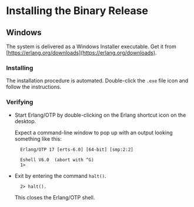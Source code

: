 # Installing the Binary Release

## Windows

The system is delivered as a Windows Installer executable. Get it from [https://erlang.org/downloads](https://erlang.org/downloads).

### Installing

The installation procedure is automated. Double-click the `.exe` file icon and follow the instructions.

### Verifying

* Start Erlang/OTP by double-clicking on the Erlang shortcut icon on the desktop.

  Expect a command-line window to pop up with an output looking something like this:

  ```text
    Erlang/OTP 17 [erts-6.0] [64-bit] [smp:2:2]
  
    Eshell V6.0  (abort with ^G)
    1>
  ```
* Exit by entering the command `halt()`.

  ```text
    2> halt().
  ```

  This closes the Erlang/OTP shell.
